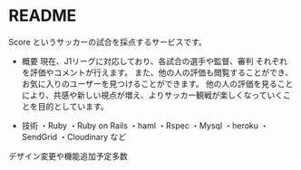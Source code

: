 # README

Score というサッカーの試合を採点するサービスです。

* 概要
現在、J1リーグに対応しており、各試合の選手や監督、審判
それぞれを評価やコメントが行えます。
また、他の人の評価も閲覧することができ、お気に入りのユーザーを見つけることができます。
他の人の評価を見ることにより、共感や新しい視点が増え、よりサッカー観戦が楽しくなっていくことを目的としています。

* 技術
・Ruby
・Ruby on Rails
・haml
・Rspec
・Mysql
・heroku
・SendGrid
・Cloudinary
など

デザイン変更や機能追加予定多数